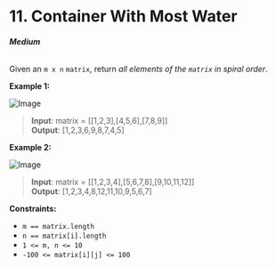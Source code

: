# 11. Container With Most Water
###### **Medium**

Given an `m x n` `matrix`, return *all elements of the `matrix` in spiral order*.
 

**Example 1:**

![Image](https://assets.leetcode.com/uploads/2020/11/13/spiral1.jpg)
> **Input**: matrix = [[1,2,3],[4,5,6],[7,8,9]]  
**Output**: [1,2,3,6,9,8,7,4,5]  

**Example 2:**

![Image](https://assets.leetcode.com/uploads/2020/11/13/spiral.jpg)
> **Input**: matrix = [[1,2,3,4],[5,6,7,8],[9,10,11,12]]  
**Output**: [1,2,3,4,8,12,11,10,9,5,6,7]  
 

**Constraints:**

- `m == matrix.length`
- `n == matrix[i].length`
- `1 <= m, n <= 10`
- `-100 <= matrix[i][j] <= 100`
